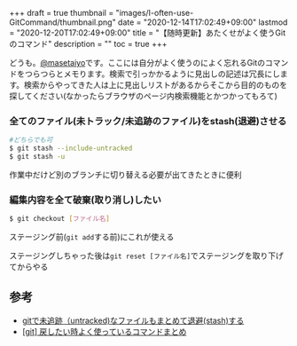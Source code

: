 +++
draft = true
thumbnail = "images/I-often-use-GitCommand/thumbnail.png"
date = "2020-12-14T17:02:49+09:00"
lastmod = "2020-12-20T17:02:49+09:00"
title = "【随時更新】あたくせがよく使うGitのコマンド"
description = ""
toc = true
+++

どうも。[@masetaiyo](https://twitter.com/masetaiyo)です。ここには自分がよく使うのによく忘れるGitのコマンドをつらつらとメモります。検索で引っかかるように見出しの記述は冗長にします。検索からやってきた人は上に見出しリストがあるからそこから目的のものを探してください(なかったらブラウザのページ内検索機能とかつかってもろて)

### 全てのファイル(未トラック/未追跡のファイル)をstash(退避)させる
```bash
#どちらでも可
$ git stash --include-untracked
$ git stash -u
```
作業中だけど別のブランチに切り替える必要が出てきたときに便利
### 編集内容を全て破棄(取り消し)したい
```bash
$ git checkout [ファイル名]
```
ステージング前(`git add`する前)にこれが使える

ステージングしちゃった後は`git reset [ファイル名]`でステージングを取り下げてからやる
## 参考
- [gitで未追跡（untracked)なファイルもまとめて退避(stash)する](https://qiita.com/muran001/items/f5746c518bf663f86a79)
- [[git] 戻したい時よく使っているコマンドまとめ](https://qiita.com/rch1223/items/9377446c3d010d91399b)